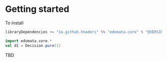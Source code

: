 # Getting started

To install 

```scala
libraryDependencies += "io.github.hnaderi" %% "edomata-core" % "@VERSION@"
```

```scala mdoc
import edomata.core.*
val d1 = Decision.pure(1)
```

TBD
